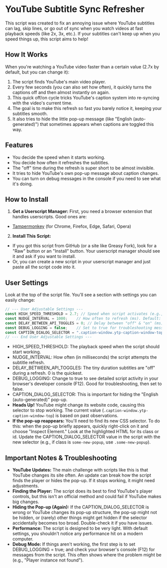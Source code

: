 # YouTube Subtitle Sync Refresher

This script was created to fix an annoying issue where YouTube subtitles can lag, skip lines, or go out of sync when you watch videos at fast playback speeds (like 2x, 3x, etc.). If your subtitles can't keep up when you speed things up, this script aims to help!

## How It Works

When you're watching a YouTube video faster than a certain value (2.7x by default, but you can change it):
1. The script finds YouTube's main video player.
2. Every few seconds (you can also set how often), it quickly turns the captions off and then almost instantly on again.
3. This quick off/on cycle tricks YouTube's caption system into re-syncing with the video's current time.
4. The goal is to make this refresh so fast you barely notice it, keeping your subtitles smooth.
5. It also tries to hide the little pop-up message (like "English (auto-generated)") that sometimes appears when captions are toggled this way.

## Features

* You decide the speed when it starts working.
* You decide how often it refreshes the subtitles.
* The "off" time during the refresh is super short to be almost invisible.
* It tries to hide YouTube's own pop-up message about caption changes.
* You can turn on debug messages in the console if you need to see what it's doing.

## How to Install

1.  **Get a Userscript Manager:** First, you need a browser extension that handles userscripts. Good ones are:
* [Tampermonkey](https://www.tampermonkey.net/) (for Chrome, Firefox, Edge, Safari, Opera)
2.  **Install This Script:**
* If you got this script from GitHub (or a site like Greasy Fork), look for a "Raw" button or an "Install" button. Your userscript manager should see it and ask if you want to install.
* Or, you can create a new script in your userscript manager and just paste all the script code into it.

## User Settings

Look at the top of the script file. You'll see a section with settings you can easily change:

```javascript
// --- User Adjustable Settings ---
const HIGH_SPEED_THRESHOLD = 2.7; // Speed when script activates (e.g., 2.7 means 2.7x or faster).
const NUDGE_INTERVAL = 1000;    // How often to refresh (ms). Default: 1000ms = 1 second.
const DELAY_BETWEEN_API_TOGGLES = 0; // Delay between "off" & "on" (ms). Default: 0 (as fast as possible).
const DEBUG_LOGGING = false;    // Set to true for troubleshooting messages in the console (F12).
const CAPTION_DIALOG_SELECTOR = ".caption-window.ytp-caption-window-top"; // CSS for hiding YouTube's caption change pop-up.
// --- End User Adjustable Settings ---
```

* HIGH_SPEED_THRESHOLD: The playback speed when the script should start working.
* NUDGE_INTERVAL: How often (in milliseconds) the script attempts the subtitle refresh.
* DELAY_BETWEEN_API_TOGGLES: The tiny duration subtitles are "off" during a refresh. 0 is the quickest.
* DEBUG_LOGGING: Change to true to see detailed script activity in your browser's developer console (F12). Good for troubleshooting, then set to false.
* CAPTION_DIALOG_SELECTOR: This is important for hiding the "English (auto-generated)" pop-up.
* **Heads Up!** YouTube might change its website code, causing this selector to stop working. The current value (`.caption-window.ytp-caption-window-top`) is based on past observations.
* **If the pop-up reappears:** You'll need to find its new CSS selector. To do this: when the pop-up briefly appears, quickly right-click on it and choose "Inspect Element." Look at the highlighted HTML for its class or id. Update the CAPTION_DIALOG_SELECTOR value in the script with the new selector (e.g., if class is `some-new-popup`, use `.some-new-popup`).

## Important Notes & Troubleshooting

* **YouTube Updates:** The main challenge with scripts like this is that YouTube changes its site often. An update can break how the script finds the player or hides the pop-up. If it stops working, it might need adjustments.
* **Finding the Player:** The script does its best to find YouTube's player controls, but this isn't an official method and could fail if YouTube makes big changes.
* **Hiding the Pop-up (Again):** If the CAPTION_DIALOG_SELECTOR is wrong or YouTube changes its pop-up structure, the pop-up might not be hidden, or (rarely) other things might get hidden if the selector accidentally becomes too broad. Double-check it if you have issues.
* **Performance:** The script is designed to be very light. With default settings, you shouldn't notice any performance hit on a modern computer.
* **Debug Mode:** If things aren't working, the first step is to set DEBUG_LOGGING = true; and check your browser's console (F12) for messages from the script. This often shows where the problem might be (e.g., "Player instance not found").
